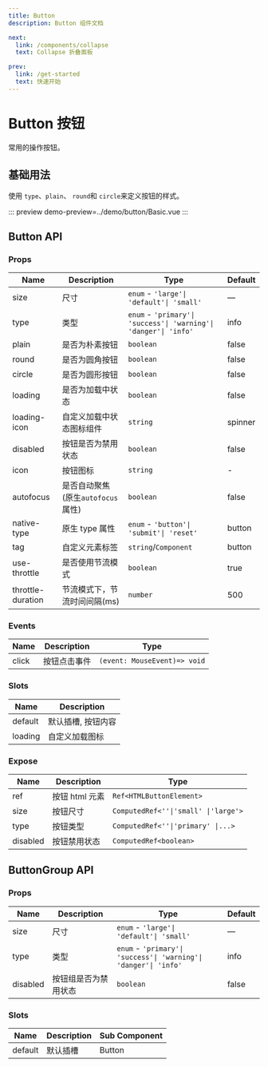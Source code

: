```yaml
---
title: Button
description: Button 组件文档

next:
  link: /components/collapse
  text: Collapse 折叠面板

prev:
  link: /get-started
  text: 快速开始
---
```


# Button 按钮

常用的操作按钮。

## 基础用法

使用 `type`、`plain`、 `round`和 `circle`来定义按钮的样式。

::: preview
demo-preview=../demo/button/Basic.vue
:::

<!-- ## 禁用状态

你可以使用 `disabled` 属性来定义按钮是否被禁用。

::: preview
demo-preview=../demo/button/Disabled.vue
:::

## 图标按钮

使用 `icon`属性来定义按钮的图标。

::: preview
demo-preview=../demo/button/Icon.vue
:::

## 按钮组

使用 `<er-button-group>` 对多个按钮分组。

::: preview
demo-preview=../demo/button/Group.vue
:::

## 加载状态

使用 `loading`属性来定义按钮的加载状态。

::: tip
您可以使用 `loading` 插槽或 `loadingIcon` 属性自定义您的 loading 图标

ps: `loading` 插槽优先级高于 `loadingIcon` 属性
:::

::: preview
demo-preview=../demo/button/Loading.vue
:::

## 按钮尺寸

使用 `size`属性来定义按钮的尺寸。

::: preview
demo-preview=../demo/button/Size.vue
:::

## Tag

可以自定义元素标签。例如，按钮，div，路由链接，nuxt 链接。

::: preview
demo-preview=../demo/button/Tag.vue
:::

## 节流模式

可以通过 `useThrottle` 属性来定义按钮是否使用节流模式 默认为 true。

::: preview
demo-preview=../demo/button/Throttle.vue
::: -->

## Button API

### Props

| Name              | Description                       | Type                                                             | Default |
| ----------------- | --------------------------------- | ---------------------------------------------------------------- | ------- |
| size              | 尺寸                              | `enum` - `'large'\| 'default'\| 'small'`                         | —       |
| type              | 类型                              | `enum` - `'primary'\| 'success'\| 'warning'\| 'danger'\| 'info'` | info    |
| plain             | 是否为朴素按钮                    | `boolean`                                                        | false   |
| round             | 是否为圆角按钮                    | `boolean`                                                        | false   |
| circle            | 是否为圆形按钮                    | `boolean`                                                        | false   |
| loading           | 是否为加载中状态                  | `boolean`                                                        | false   |
| loading-icon      | 自定义加载中状态图标组件          | `string`                                                         | spinner |
| disabled          | 按钮是否为禁用状态                | `boolean`                                                        | false   |
| icon              | 按钮图标                          | `string`                                                         | -       |
| autofocus         | 是否自动聚焦(原生`autofocus`属性) | `boolean`                                                        | false   |
| native-type       | 原生 type 属性                    | `enum` - `'button'\| 'submit'\| 'reset'`                         | button  |
| tag               | 自定义元素标签                    | `string`\/`Component`                                            | button  |
| use-throttle      | 是否使用节流模式                  | `boolean`                                                        | true    |
| throttle-duration | 节流模式下，节流时间间隔(ms)      | `number`                                                         | 500     |

### Events

| Name  | Description  | Type                         |
| ----- | ------------ | ---------------------------- |
| click | 按钮点击事件 | `(event: MouseEvent)=> void` |

### Slots

| Name    | Description        |
| ------- | ------------------ |
| default | 默认插槽, 按钮内容 |
| loading | 自定义加载图标     |

### Expose

| Name     | Description    | Type                                 |
| -------- | -------------- | ------------------------------------ |
| ref      | 按钮 html 元素 | `Ref<HTMLButtonElement>`             |
| size     | 按钮尺寸       | `ComputedRef<''\|'small' \|'large'>` |
| type     | 按钮类型       | `ComputedRef<''\|'primary' \|...>`   |
| disabled | 按钮禁用状态   | `ComputedRef<boolean>`               |

## ButtonGroup API

### Props

| Name     | Description          | Type                                                             | Default |
| -------- | -------------------- | ---------------------------------------------------------------- | ------- |
| size     | 尺寸                 | `enum` - `'large'\| 'default'\| 'small'`                         | —       |
| type     | 类型                 | `enum` - `'primary'\| 'success'\| 'warning'\| 'danger'\| 'info'` | info    |
| disabled | 按钮组是否为禁用状态 | `boolean`                                                        | false   |

### Slots

| Name    | Description | Sub Component |
| ------- | ----------- | ------------- |
| default | 默认插槽    | Button        |
